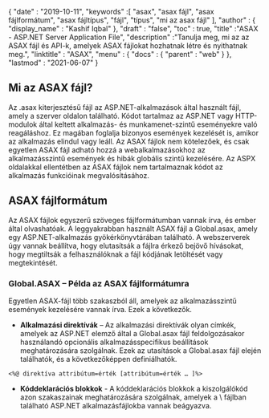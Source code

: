 {
  "date" : "2019-10-11",
  "keywords" :[ "asax", "asax fájl", "asax fájlformátum", "asax fájltípus", "fájl", "típus", "mi az asax fájl" ],
  "author" : {
    "display_name" : "Kashif Iqbal"
},
  "draft" : "false",
  "toc" : true,
  "title" :"ASAX - ASP.NET Server Application File",
  "description" :"Tanulja meg, mi az az ASAX fájl és API-k, amelyek ASAX fájlokat hozhatnak létre és nyithatnak meg.",
  "linktitle" : "ASAX",
  "menu" : {
    "docs" : {
      "parent" : "web"
}
},
  "lastmod" : "2021-06-07"
}

## Mi az ASAX fájl?

Az .asax kiterjesztésű fájl az ASP.NET-alkalmazások által használt fájl, amely a szerver oldalon található. Kódot tartalmaz az ASP.NET vagy HTTP-modulok által keltett alkalmazás- és munkamenet-szintű eseményekre való reagáláshoz. Ez magában foglalja bizonyos események kezelését is, amikor az alkalmazás elindul vagy leáll. Az ASAX fájlok nem kötelezőek, és csak egyetlen ASAX fájl adható hozzá a webalkalmazásokhoz az alkalmazásszintű események és hibák globális szintű kezelésére. Az ASPX oldalakkal ellentétben az ASAX fájlok nem tartalmaznak kódot az alkalmazás funkcióinak megvalósításához.

## ASAX fájlformátum

Az ASAX fájlok egyszerű szöveges fájlformátumban vannak írva, és ember által olvashatóak. A leggyakrabban használt ASAX fájl a Global.asax, amely egy ASP.NET-alkalmazás gyökérkönyvtárában található. A webszerverek úgy vannak beállítva, hogy elutasítsák a fájlra érkező bejövő hívásokat, hogy megtiltsák a felhasználóknak a fájl kódjának letöltését vagy megtekintését.

### Global.ASAX – Példa az ASAX fájlformátumra

Egyetlen ASAX-fájl több szakaszból áll, amelyek az alkalmazásszintű események kezelésére vannak írva. Ezek a következők.

* **Alkalmazási direktívák** – Az alkalmazási direktívák olyan címkék, amelyek az ASP.NET elemző által a Global.asax fájl feldolgozásakor használandó opcionális alkalmazásspecifikus beállítások meghatározására szolgálnak. Ezek az utasítások a Global.asax fájl elején találhatók, és a következőképpen definiálhatók.

```
<%@ direktíva attribútum=érték [attribútum=érték … ]%>
```
* **Kóddeklarációs blokkok** - A kóddeklarációs blokkok a kiszolgálókód azon szakaszainak meghatározására szolgálnak, amelyek a \ fájlban található ASP.NET alkalmazásfájlokba vannak beágyazva.<script> blocks marked with a runat="server" attribute. The following example shows how you can define event-handling logic for the EnterBtn_Click event.

```
<html>
  <script language="C#" runat="server">
      void EnterBtn_Click(Object Src, EventArgs E) {
          Message.Text = "Hi " + Name.Text + ", welcome to ASP.NET!";
  }
  </script>

  <body>
   <form runat="server">
    Enter your name: <asp:textbox id="Name" runat=server/>
                     <asp:button text="Enter" Onclick="EnterBtn_Click" runat="server"/>
        <p>
        <asp:label id="Message" runat=server/>
    </form>
  </body>
</html>
```
* **Kódmegjelenítési blokkok** – Ezek határozzák meg az oldal renderelésekor végrehajtott soron belüli kódot vagy kifejezéseket. A kódmegjelenítési blokkok két stílusa a soron belüli kódot és a beágyazott kifejezéseket tartalmazza. Az előbbi az önálló kódsorok vagy blokkok meghatározására szolgál, míg az oldalsó parancsikonként a Write metódus hívására szolgál.

## Hivatkozások

* [HTTP-kezelők és HTTP-modulok áttekintése](https://msdn.microsoft.com/en-us/library/bb398986(v=vs.100))
* [Global.asax szintaxis](https://learn.microsoft.com/en-us/previous-versions/dotnet/netframework-4.0/2027ewzw(v=vs.100))

